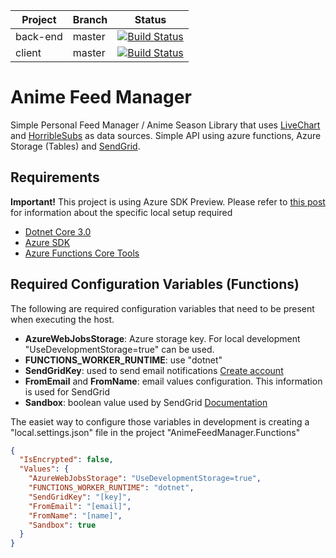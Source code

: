 |Project|Branch|Status|
|---|---|---|
|back-end|master|[![Build Status](https://dev.azure.com/afonseca0311/Anime%20Feed%20Manager/_apis/build/status/xxnickles.anime-feed-manager?branchName=master)](https://dev.azure.com/afonseca0311/Anime%20Feed%20Manager/_build/latest?definitionId=4&branchName=master)|
|client|master|[![Build Status](https://dev.azure.com/afonseca0311/Anime%20Feed%20Manager/_apis/build/status/anime-feed-manager%20client?branchName=master)](https://dev.azure.com/afonseca0311/Anime%20Feed%20Manager/_build/latest?definitionId=5&branchName=master)

Anime Feed Manager
=================

Simple Personal Feed Manager / Anime Season Library that uses [LiveChart](https://www.livechart.me/) and [HorribleSubs](https://horriblesubs.info/) as data sources. Simple API using azure functions, Azure Storage (Tables) and [SendGrid](https://sendgrid.com).

## Requirements

**Important!** This project is using Azure SDK Preview. Please refer to [this post](https://dev.to/azure/develop-azure-functions-using-net-core-3-0-gcm) for information about the specific local setup required

* [Dotnet Core 3.0](https://dotnet.microsoft.com/download/dotnet-core/3.0)
* [Azure SDK](https://azure.microsoft.com/en-us/downloads/)
* [Azure Functions Core Tools](https://docs.microsoft.com/en-us/azure/azure-functions/functions-run-local)

## Required Configuration Variables (Functions)

The following are required configuration variables that need to be present when executing the host.

* **AzureWebJobsStorage**: Azure storage key. For local development "UseDevelopmentStorage=true" can be used.
* **FUNCTIONS_WORKER_RUNTIME**: use "dotnet"
* **SendGridKey**: used to send email notifications [Create account](https://signup.sendgrid.com/)
* **FromEmail** and **FromName**: email values configuration. This information is used for SendGrid
* **Sandbox**: boolean value used by SendGrid [Documentation](https://sendgrid.com/docs/for-developers/sending-email/sandbox-mode/)

The easiet way to configure those variables in development is creating a "local.settings.json" file in the project "AnimeFeedManager.Functions" 

```json
{
  "IsEncrypted": false,
  "Values": {
    "AzureWebJobsStorage": "UseDevelopmentStorage=true",
    "FUNCTIONS_WORKER_RUNTIME": "dotnet",
    "SendGridKey": "[key]",
    "FromEmail": "[email]",
    "FromName": "[name]",
    "Sandbox": true
  }
}
```